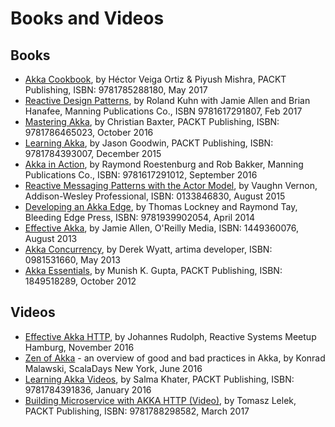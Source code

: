 # Books and Videos

## Books

 * [Akka Cookbook](https://www.packtpub.com/application-development/akka-cookbook), by Héctor Veiga Ortiz & Piyush Mishra, PACKT Publishing, ISBN: 9781785288180, May 2017
 * [Reactive Design Patterns](https://www.reactivedesignpatterns.com/), by Roland Kuhn with Jamie Allen and Brian Hanafee, Manning Publications Co., ISBN 9781617291807, Feb 2017
 * [Mastering Akka](https://www.packtpub.com/application-development/mastering-akka), by Christian Baxter, PACKT Publishing, ISBN: 9781786465023, October 2016
 * [Learning Akka](https://www.packtpub.com/application-development/learning-akka), by Jason Goodwin, PACKT Publishing, ISBN: 9781784393007, December 2015
 * [Akka in Action](http://www.lightbend.com/resources/e-book/akka-in-action), by Raymond Roestenburg and Rob Bakker, Manning Publications Co., ISBN: 9781617291012, September 2016
 * [Reactive Messaging Patterns with the Actor Model](http://www.informit.com/store/reactive-messaging-patterns-with-the-actor-model-applications-9780133846836), by Vaughn Vernon, Addison-Wesley Professional, ISBN: 0133846830, August 2015
 * [Developing an Akka Edge](http://bleedingedgepress.com/our-books/developing-an-akka-edge/), by Thomas Lockney and Raymond Tay, Bleeding Edge Press, ISBN: 9781939902054, April 2014
 * [Effective Akka](http://shop.oreilly.com/product/0636920028789.do), by Jamie Allen, O'Reilly Media, ISBN: 1449360076, August 2013
 * [Akka Concurrency](http://www.artima.com/shop/akka_concurrency), by Derek Wyatt, artima developer, ISBN: 0981531660, May 2013
 * [Akka Essentials](https://www.packtpub.com/application-development/akka-essentials), by Munish K. Gupta, PACKT Publishing, ISBN: 1849518289, October 2012

## Videos

 * [Effective Akka HTTP](https://www.youtube.com/watch?v=uxQta776jJI), by Johannes Rudolph, Reactive Systems Meetup Hamburg, November 2016
 * [Zen of Akka](https://www.youtube.com/watch?v=vgFoKOxrTzg) - an overview of good and bad practices in Akka, by Konrad Malawski, ScalaDays New York, June 2016
 * [Learning Akka Videos](https://www.packtpub.com/application-development/learning-akka-video), by Salma Khater, PACKT Publishing, ISBN: 9781784391836, January 2016
 * [Building Microservice with AKKA HTTP (Video)](https://www.packtpub.com/application-development/building-microservice-akka-http-video), by Tomasz Lelek, PACKT Publishing, ISBN: 9781788298582, March 2017
